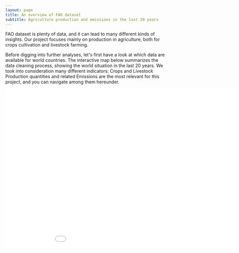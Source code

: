 ```yaml
---
layout: page
title: An overview of FAO dataset
subtitle: Agriculture production and emissions in the last 20 years
---
```


FAO dataset is plenty of data, and it can lead to many different kinds of insights. Our project focuses mainly on production in agriculture, both for crops cultivation and livestock farming.

Before digging into further analyses, let's first have a look at which data are available for world countries. The interactive map below summarizes the data cleaning process, showing the world situation in the last 20 years. We took into consideration many different indicators: Crops and Livestock Production quantities and related Emissions are the most relevant for this project, and you can navigate among them hereunder.

<iframe id="graph" src="summary.html" width="1000" height="500" frameborder="0"></iframe>
